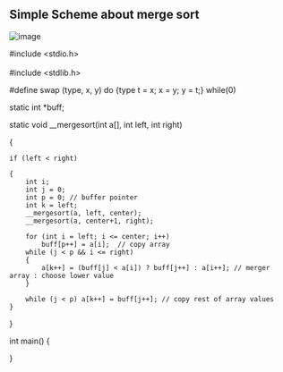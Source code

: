 ## Simple Scheme about merge sort
![image](https://github.com/user-attachments/assets/d187faed-2690-44b6-a595-71be78b17d12)

#include <stdio.h> </br> <br/>
#include <stdlib.h>

#define swap (type, x, y) do {type t = x; x = y; y = t;} while(0)

static int *buff;

static void __mergesort(int a[], int left, int right)

{

    if (left < right)
    
    {
        int i;
        int j = 0;
        int p = 0; // buffer pointer
        int k = left; 
        __mergesort(a, left, center); 
        __mergesort(a, center+1, right);
        
        for (int i = left; i <= center; i++)
            buff[p++] = a[i];  // copy array
        while (j < p && i <= right)
        {
            a[k++] = (buff[j] < a[i]) ? buff[j++] : a[i++]; // merger array : choose lower value
        }
        
        while (j < p) a[k++] = buff[j++]; // copy rest of array values
    }
}

int main()
{
    
}
